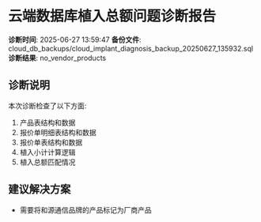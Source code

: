 # 云端数据库植入总额问题诊断报告

**诊断时间**: 2025-06-27 13:59:47
**备份文件**: cloud_db_backups/cloud_implant_diagnosis_backup_20250627_135932.sql
**诊断结果**: no_vendor_products

## 诊断说明

本次诊断检查了以下方面:
1. 产品表结构和数据
2. 报价单明细表结构和数据
3. 报价单表结构和数据
4. 植入小计计算逻辑
5. 植入总额匹配情况

## 建议解决方案

- 需要将和源通信品牌的产品标记为厂商产品
